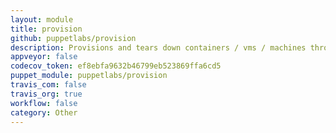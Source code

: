 ```yaml
---
layout: module
title: provision
github: puppetlabs/provision
description: Provisions and tears down containers / vms / machines through tasks.
appveyor: false
codecov_token: ef8ebfa9632b46799eb523869ffa6cd5
puppet_module: puppetlabs/provision
travis_com: false
travis_org: true
workflow: false
category: Other
---
```

